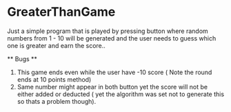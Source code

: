 # GreaterThanGame
Just a simple program that is played by pressing button where random numbers from 1 -  10 will be generated and the user needs to guess which one is greater and earn the score..


** Bugs **

1. This game ends even while the user have -10 score ( Note the round ends at 10 points method)
2. Same number might appear in both button yet the score will not be either added or deducted ( yet the algorithm was set not to generate this so thats a problem though).

